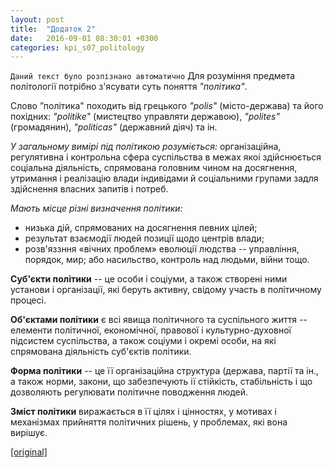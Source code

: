 ```yaml
---
layout: post
title:  "Додаток 2"
date:   2016-09-01 08:30:01 +0300
categories: kpi_s07_politology
---
```


`Даний текст було розпізнано автоматично`
Для розуміння предмета політології потрібно з'ясувати суть поняття *"політика"*.

Слово ”політика" походить від грецького *"polis"* (місто-держава) та його похідних: *"politike"* (мистецтво управляти державою), *"polites"* (громадянин), *"politicas"* (державний діяч) та ін.  
 

*У загальному вимірі під політикою розуміється:* організаційна, регулятивна і контрольна сфера суспільства в межах якоі здійснюється соціальна діяльність, спрямована головним чином на досягнення, утримання і реалізацію влади індивідами й соціальними групами задля здійснення власних запитів і потреб.

*Мають місце різні визначення політики:*

- низька дій, спрямованих на досягнення певних цілей;
- результат взаємодії людей позиції щодо центрів влади;
- розв'яззння «вічних проблем» eволюції людства -- управління, порядок, мир; або насильство, контроль над людьми, війни тощо.

**Суб'єкти політики** -- це особи і соціуми, а також створені ними установи і організації, які беруть активну, свідому участь в політичному процесі.

**Об'єктами політики** є всі явища політичного та суспільного життя -- елементи політичної, економічної, правової і культурно-духовної підсистем суспільства, а також соціуми і окремі особи, на які спрямована діяльність суб'єктів політики.

**Форма політики** -- це її організаційна структура (держава, партії та ін., а також норми, закони, що забезпечують ії стійкість, стабільність і що дозволяють регулювати політичне поводження людей.

**Зміст політики** виражається в її цілях і цінностях, у мотивах і механізмах прийняття політичних рішень, у проблемах, які вона вирішує.


[[original]](https://pp.vk.me/c626228/v626228367/2e12e/kCX8stZgbUo.jpg)
